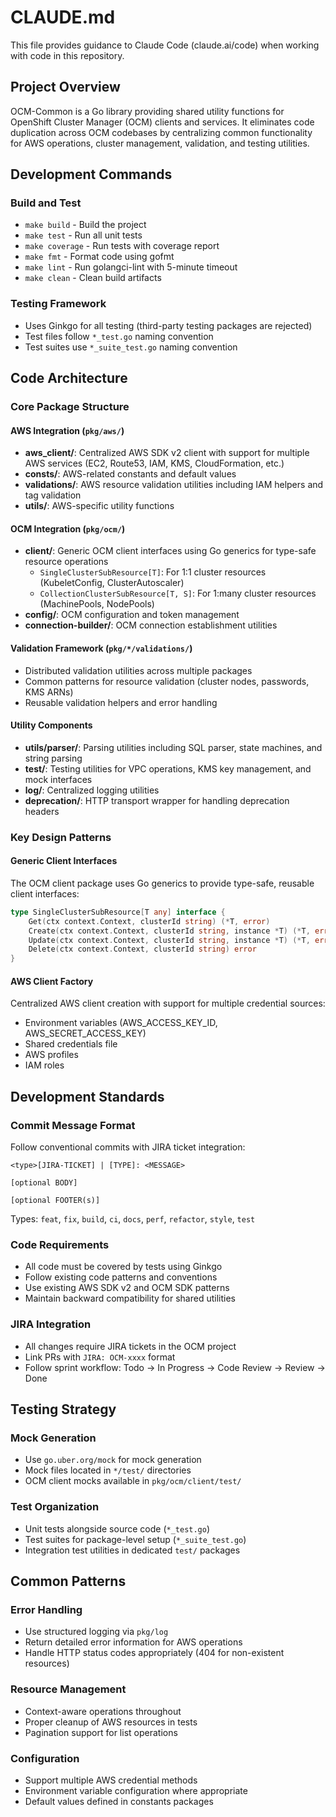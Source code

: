 # CLAUDE.md

This file provides guidance to Claude Code (claude.ai/code) when working with code in this repository.

## Project Overview

OCM-Common is a Go library providing shared utility functions for OpenShift Cluster Manager (OCM) clients and services. It eliminates code duplication across OCM codebases by centralizing common functionality for AWS operations, cluster management, validation, and testing utilities.

## Development Commands

### Build and Test
- `make build` - Build the project
- `make test` - Run all unit tests
- `make coverage` - Run tests with coverage report
- `make fmt` - Format code using gofmt
- `make lint` - Run golangci-lint with 5-minute timeout
- `make clean` - Clean build artifacts

### Testing Framework
- Uses Ginkgo for all testing (third-party testing packages are rejected)
- Test files follow `*_test.go` naming convention
- Test suites use `*_suite_test.go` naming convention

## Code Architecture

### Core Package Structure

#### AWS Integration (`pkg/aws/`)
- **aws_client/**: Centralized AWS SDK v2 client with support for multiple AWS services (EC2, Route53, IAM, KMS, CloudFormation, etc.)
- **consts/**: AWS-related constants and default values
- **validations/**: AWS resource validation utilities including IAM helpers and tag validation
- **utils/**: AWS-specific utility functions

#### OCM Integration (`pkg/ocm/`)
- **client/**: Generic OCM client interfaces using Go generics for type-safe resource operations
  - `SingleClusterSubResource[T]`: For 1:1 cluster resources (KubeletConfig, ClusterAutoscaler)
  - `CollectionClusterSubResource[T, S]`: For 1:many cluster resources (MachinePools, NodePools)
- **config/**: OCM configuration and token management
- **connection-builder/**: OCM connection establishment utilities

#### Validation Framework (`pkg/*/validations/`)
- Distributed validation utilities across multiple packages
- Common patterns for resource validation (cluster nodes, passwords, KMS ARNs)
- Reusable validation helpers and error handling

#### Utility Components
- **utils/parser/**: Parsing utilities including SQL parser, state machines, and string parsing
- **test/**: Testing utilities for VPC operations, KMS key management, and mock interfaces
- **log/**: Centralized logging utilities
- **deprecation/**: HTTP transport wrapper for handling deprecation headers

### Key Design Patterns

#### Generic Client Interfaces
The OCM client package uses Go generics to provide type-safe, reusable client interfaces:
```go
type SingleClusterSubResource[T any] interface {
    Get(ctx context.Context, clusterId string) (*T, error)
    Create(ctx context.Context, clusterId string, instance *T) (*T, error)
    Update(ctx context.Context, clusterId string, instance *T) (*T, error)
    Delete(ctx context.Context, clusterId string) error
}
```

#### AWS Client Factory
Centralized AWS client creation with support for multiple credential sources:
- Environment variables (AWS_ACCESS_KEY_ID, AWS_SECRET_ACCESS_KEY)
- Shared credentials file
- AWS profiles
- IAM roles

## Development Standards

### Commit Message Format
Follow conventional commits with JIRA ticket integration:
```
<type>[JIRA-TICKET] | [TYPE]: <MESSAGE>

[optional BODY]

[optional FOOTER(s)]
```

Types: `feat`, `fix`, `build`, `ci`, `docs`, `perf`, `refactor`, `style`, `test`

### Code Requirements
- All code must be covered by tests using Ginkgo
- Follow existing code patterns and conventions
- Use existing AWS SDK v2 and OCM SDK patterns
- Maintain backward compatibility for shared utilities

### JIRA Integration
- All changes require JIRA tickets in the OCM project
- Link PRs with `JIRA: OCM-xxxx` format
- Follow sprint workflow: Todo → In Progress → Code Review → Review → Done

## Testing Strategy

### Mock Generation
- Use `go.uber.org/mock` for mock generation
- Mock files located in `*/test/` directories
- OCM client mocks available in `pkg/ocm/client/test/`

### Test Organization
- Unit tests alongside source code (`*_test.go`)
- Test suites for package-level setup (`*_suite_test.go`)
- Integration test utilities in dedicated `test/` packages

## Common Patterns

### Error Handling
- Use structured logging via `pkg/log`
- Return detailed error information for AWS operations
- Handle HTTP status codes appropriately (404 for non-existent resources)

### Resource Management
- Context-aware operations throughout
- Proper cleanup of AWS resources in tests
- Pagination support for list operations

### Configuration
- Support multiple AWS credential methods
- Environment variable configuration where appropriate
- Default values defined in constants packages